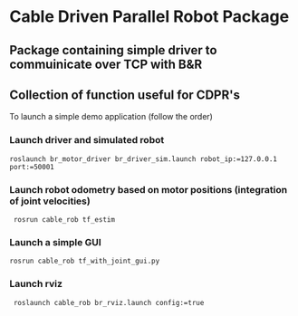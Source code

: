 # Cable Driven Parallel Robot Package
## Package containing simple driver to commuinicate over TCP with B&R
## Collection of function useful for CDPR's
To launch a simple demo application (follow the order)


### Launch driver and simulated robot
`roslaunch br_motor_driver br_driver_sim.launch robot_ip:=127.0.0.1 port:=50001`

### Launch robot odometry based on motor positions (integration of joint velocities)
` rosrun cable_rob tf_estim`

### Launch a simple GUI
`rosrun cable_rob tf_with_joint_gui.py`

### Launch rviz
` roslaunch cable_rob br_rviz.launch config:=true`
